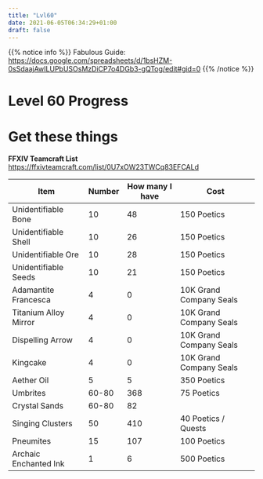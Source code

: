 ```yaml
---
title: "Lvl60"
date: 2021-06-05T06:34:29+01:00
draft: false
---
```

{{% notice info %}}
Fabulous Guide: https://docs.google.com/spreadsheets/d/1bsHZM-0sSdaajAwILUPbUSOsMzDiCP7o4DGb3-gQTog/edit#gid=0
{{% /notice %}}
# Level 60 Progress


# Get these things
**FFXIV Teamcraft List**
https://ffxivteamcraft.com/list/0U7xOW23TWCq83EFCALd


| Item | Number | How many I have | Cost | 
| --- | --- | --- | --|
| Unidentifiable Bone | 10 | 48 | 150 Poetics |
| Unidentifiable Shell | 10 | 26 | 150 Poetics |
| Unidentifiable Ore | 10 | 28 | 150 Poetics |
| Unidentifiable Seeds | 10 | 21 | 150 Poetics |
| Adamantite Francesca | 4 | 0 | 10K Grand Company Seals |
| Titanium Alloy Mirror | 4 | 0 | 10K Grand Company Seals  |
| Dispelling Arrow | 4 | 0 | 10K Grand Company Seals |
| Kingcake | 4 | 0 | 10K Grand Company Seals |
| Aether Oil | 5 | 5 | 350 Poetics |
| Umbrites | 60-80 | 368 | 75 Poetics |			
| Crystal Sands | 60-80 | 82 | |
| Singing Clusters | 50 | 410 | 40 Poetics / Quests |
| Pneumites | 15 | 107 | 100 Poetics |
| Archaic Enchanted Ink| 1 | 6 | 500 Poetics |						